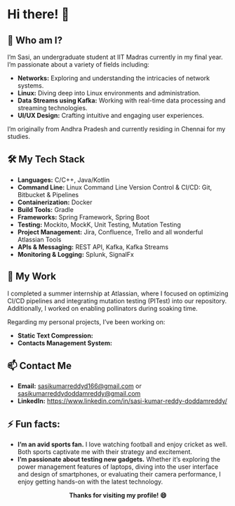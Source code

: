 # Hi there! 👋
## 👤 Who am I?
I’m Sasi, an undergraduate student at IIT Madras currently in my final year. I’m passionate about a variety of fields including:
- **Networks:** Exploring and understanding the intricacies of network systems.
- **Linux:** Diving deep into Linux environments and administration.
- **Data Streams using Kafka:** Working with real-time data processing and streaming technologies.
- **UI/UX Design:** Crafting intuitive and engaging user experiences.

I’m originally from Andhra Pradesh and currently residing in Chennai for my studies.

## 🛠️ My Tech Stack
- **Languages:** C/C++, Java/Kotlin
- **Command Line:** Linux Command Line
Version Control & CI/CD: Git, Bitbucket & Pipelines
- **Containerization:** Docker
- **Build Tools:** Gradle
- **Frameworks:** Spring Framework, Spring Boot
- **Testing:** Mockito, MockK, Unit Testing, Mutation Testing
- **Project Management:** Jira, Confluence, Trello and all wonderful Atlassian Tools
- **APIs & Messaging:** REST API, Kafka, Kafka Streams
- **Monitoring & Logging:** Splunk, SignalFx

## 💼 My Work
I completed a summer internship at Atlassian, where I focused on optimizing CI/CD pipelines and integrating mutation testing (PITest) into our repository. Additionally, I worked on enabling pollinators during soaking time.

Regarding my personal projects, I’ve been working on:
- **Static Text Compression:** 
- **Contacts Management System:**

## 📫 Contact Me
- **Email:** sasikumarreddyd166@gmail.com or sasikumarreddydoddamreddy@gmail.com
- **LinkedIn:** https://www.linkedin.com/in/sasi-kumar-reddy-doddamreddy/

## ⚡ Fun facts:
- **I’m an avid sports fan.** I love watching football and enjoy cricket as well. Both sports captivate me with their strategy and excitement.
- **I’m passionate about testing new gadgets.** Whether it’s exploring the power management features of laptops, diving into the user interface and design of smartphones, or evaluating their camera performance, I enjoy getting hands-on with the latest technology.

<div align="center" style="font-weight: bold;">
Thanks for visiting my profile! 😄
</div>
